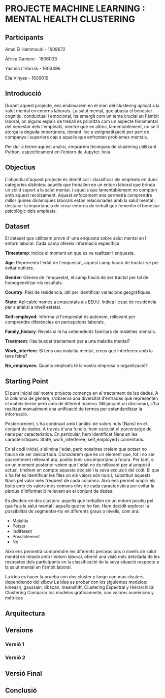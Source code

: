 # PROJECTE MACHINE LEARNING : MENTAL HEALTH CLUSTERING

## Participants
Amal El Hammoudi - 1608672

Àfrica Gamero - 1606033

Yasmin L'Harrak - 1603496

Èlia Vinyes - 1606019

## Introducció
Durant aquest projecte, ens endinsarem en el món del clustering aplicat a la salut mental en entorns laborals. La salut mental, que abasta el benestar cognitiu, conductual i emocional, ha emergit com un tema crucial en l'àmbit laboral, on alguns espais de treball es prioritza com un aspecte fonamental del benestar dels l'empleats, mentre que en altres, lamentablement, no se li atorga la deguda importància, donant lloc a estigmatització per part de companys i superiors cap a aquells que enfronten problemes mentals.

Per dur a terme aquest anàlisi, emprarem tècniques de clustering utilitzant Python, específicament en l'entorn de Jupyter.
hola

## Objectius

L'objectiu d'aquest projecte és identificar i classificar els empleats en dues categories distintes: aquells que treballen en un entorn laboral que brinda un sòlid suport a la salut mental, i aquells que lamentablement no compten amb aquest recolzament. Aquest enfocament ens permetrà comprendre millor quines dinàmiques laborals estan relacionades amb la salut mental i destacar la importància de crear entorns de treball que fomentin el benestar psicològic dels empleats. 


## Dataset

El dataset que utilitzem prové d' una enquesta sobre salut mental en l' entorn laboral.
Cada camp ofereix informació específica:

  **Timestamp**: Indica el moment en que es va realitzar l'enquesta.
  
  **Age**: Representa l'edat de l'enquestat, aquest camp haurà de tractar-se per evitar outliers.
  
  **Gender**:  Gènere de l'enquestat, el camp haurà de ser tractat per tal de homogeneïtzar els resultats.
  
  **Country**: País de residència, útil per identificar variacions geogràfiques.
  
  **State**: Aplicable només a enquestats als EEUU. Indica l'estat de residència per a anàlisi a nivell estatal.
  
  **Self-employed**: Informa si l'enquestat és autònom, rellevant per comprendre diferències en percepcions laborals.
  
  **Family_history**: Revela si hi ha antecedents familiars de malalties mentals.
  
  **Treatment**: Has buscat tractament per a una malaltia mental?
  
  **Work_interfere**: Si tens una malaltia mental, creus que interfereix amb la teva feina?
  
  **No_employees**: Quants empleats té la vostra empresa o organització?


## Starting Point

El punt inicial del nostre projecte comença en el tractament de les dades. A la columna de gènere, s'observa una diversitat d'entrades que representen el mateix terme però amb de diferent manera. Mitjançant un diccionari, s'ha realitzat manualment una unificació de termes per estandarditzar la informació.

Posteriorment, s'ha continuat amb l'anàlisi de valors nuls (Nans) en el conjunt de dades. A través d'una funció, hem calculat el porcentatge de nans per característica. En particular, hem identificat Nans en les característiques: State, work_interferee, self_employed i comentaris.


En el codi inicial, s'elimina l'edat, però nosaltres creiem que potser no hauria de ser descartada. Considerem que és un element que, tot i no ser aparentment rellevant ara, podria tenir una importància futura. Per tant, si en un moment posterior veiem que l'edat no és rellevant per al propòsit actual, tindrem en compte aquesta decisió i la seva exclusió del codi. El que s'ha fet és identificar les files on els valors són nuls i, substituir aquests Nans pel valor més freqüent de cada columna. Això ens permet omplir els buits amb els valors més comuns dins de cada característica per evitar la pèrdua d'informació rellevant en el conjunt de dades.

Es divideix en dos clusters: aquells que treballen en un entorn positiu pel que fa a la salut mental i aquells que no ho fan. Hem decidit explorar la possibilitat de segmentar-ho en diferents graus o nivells, com ara:

- Malaltia
- Potser
- Indiferent
- Possiblement
- No
  
Això ens permetrà comprendre les diferents percepcions o nivells de salut mental en relació amb l'entorn laboral, oferint una visió més detallada de les respostes dels participants en la classificació de la seva situació respecte a la salut mental en l'àmbit laboral.



La idea es hacer la prueba con dos cluster y luego con más clsuters dependiendo del elbow
La idea es probar con los siguientes modelos: kmeasn, gaussain, dbscan, meanshift, Clustering Espectral y Hierarchical Clustering
Comparar los modelos gráficamente, con valores numéricos y métricas
## Arquitectura

## Versions

### Versió 1


### Versió 2

## Versió Final

## Conclusió
